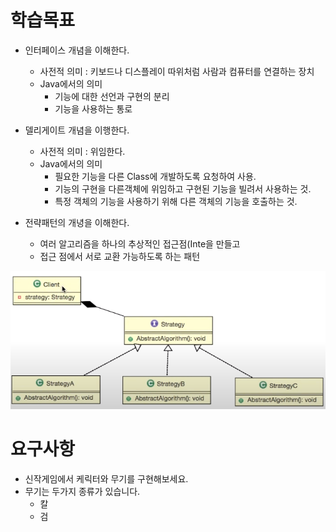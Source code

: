 # 학습목표

- 인터페이스 개념을 이해한다.
	* 사전적 의미 : 키보드나 디스플레이 따위처럼 사람과 컴퓨터를 연결하는 장치
	* Java에서의 의미
		- 기능에 대한 선언과 구현의 분리
		- 기능을 사용하는 통로
- 델리게이트 개념을 이행한다.
	* 사전적 의미 : 위임한다.
	* Java에서의 의미 
		- 필요한 기능을 다른 Class에 개발하도록 요청하여 사용.
		- 기능의 구현을 다른객체에 위임하고 구현된 기능을 빌려서 사용하는 것.
		- 특정 객체의 기능을 사용하기 위해 다른 객체의 기능을 호출하는 것.
		
- 전략패턴의 개녕을 이해한다.
	* 여러 알고리즘을 하나의 추상적인 접근점(Inte을 만들고
	* 접근 점에서 서로 교환 가능하도록 하는 패턴
	
![2021_04_user_count](strategy.png)	

# 요구사항
- 신작게임에서 케릭터와 무기를 구현해보세요.
- 무기는 두가지 종류가 있습니다.
	* 칼
	* 검

